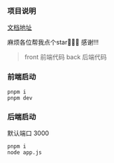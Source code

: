 ### 项目说明

[文档地址](https://juejin.cn/post/7337241651619954751)

麻烦各位帮我点个star🌟🌟🌟
感谢!!!

> front 前端代码
> back 后端代码

### 前端启动

```
pnpm i
pnpm dev
```

### 后端启动

默认端口 3000

```
pnpm i
node app.js
```
